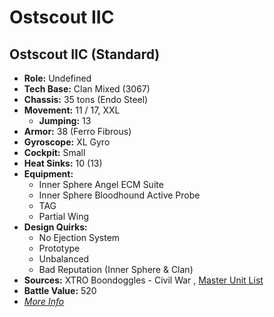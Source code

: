 # Ostscout IIC 

## Ostscout IIC (Standard) 

- **Role:** Undefined 
- **Tech Base:** Clan Mixed (3067) 
- **Chassis:** 35 tons (Endo Steel) 
- **Movement:** 11 / 17, XXL 
  - **Jumping:** 13 
- **Armor:** 38 (Ferro Fibrous) 
- **Gyroscope:** XL Gyro 
- **Cockpit:** Small 
- **Heat Sinks:** 10 (13) 
- **Equipment:** 
  - Inner Sphere Angel ECM Suite 
  - Inner Sphere Bloodhound Active Probe 
  - TAG 
  - Partial Wing 
- **Design Quirks:** 
  - No Ejection System 
  - Prototype 
  - Unbalanced 
  - Bad Reputation (Inner Sphere & Clan) 
- **Sources:** XTRO Boondoggles - Civil War , [Master Unit List](http://masterunitlist.info/Unit/Details/5844) 
- **Battle Value:** 520 
- [*More Info*](ostscout_iic/ostscout_iic_standard.md) 

